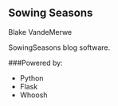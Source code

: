 Sowing Seasons
-----------
Blake VandeMerwe


SowingSeasons blog software.

###Powered by:
- Python
- Flask
- Whoosh